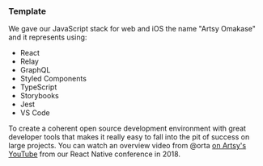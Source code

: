 ### Template

We gave our JavaScript stack for web and iOS the name "Artsy Omakase" and it represents using:

- React
- Relay
- GraphQL
- Styled Components
- TypeScript
- Storybooks
- Jest
- VS Code

To create a coherent open source development environment with great developer tools that makes it really easy to
fall into the pit of success on large projects. You can watch an overview video from @orta
[on Artsy's YouTube](https://www.youtube.com/watch?v=1Z3loALSVQM) from our React Native conference in 2018.

